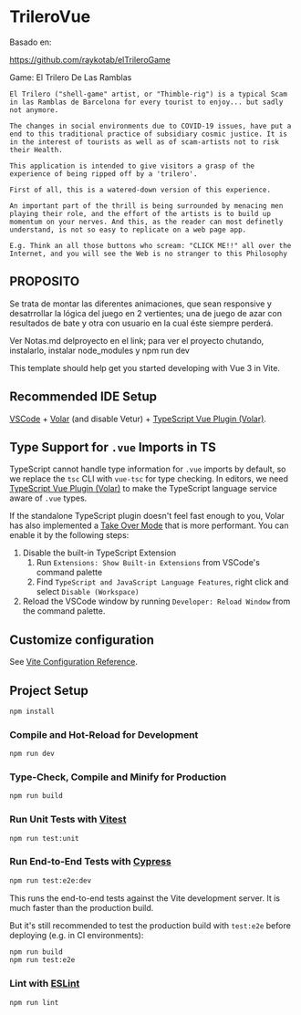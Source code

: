 # TrileroVue

Basado en: 

https://github.com/raykotab/elTrileroGame

Game: El Trilero De Las Ramblas

    El Trilero ("shell-game" artist, or "Thimble-rig") is a typical Scam in las Ramblas de Barcelona for every tourist to enjoy... but sadly not anymore.

    The changes in social environments due to COVID-19 issues, have put a end to this traditional practice of subsidiary cosmic justice. It is in the interest of tourists as well as of scam-artists not to risk their Health.

    This application is intended to give visitors a grasp of the experience of being ripped off by a 'trilero'.

    First of all, this is a watered-down version of this experience.

    An important part of the thrill is being surrounded by menacing men playing their role, and the effort of the artists is to build up momentum on your nerves. And this, as the reader can most definetly understand, is not so easy to replicate on a web page app.

    E.g. Think an all those buttons who scream: "CLICK ME!!" all over the Internet, and you will see the Web is no stranger to this Philosophy

## PROPOSITO

Se trata de montar las diferentes animaciones, que sean responsive y desatrrollar la lógica del juego en 2 vertientes; una de juego de azar con resultados de bate y otra con usuario en la cual éste siempre perderá.

Ver Notas.md delproyecto en el link; para ver el proyecto chutando, instalarlo, instalar node_modules y npm run dev
 

This template should help get you started developing with Vue 3 in Vite.

## Recommended IDE Setup

[VSCode](https://code.visualstudio.com/) + [Volar](https://marketplace.visualstudio.com/items?itemName=Vue.volar) (and disable Vetur) + [TypeScript Vue Plugin (Volar)](https://marketplace.visualstudio.com/items?itemName=Vue.vscode-typescript-vue-plugin).

## Type Support for `.vue` Imports in TS

TypeScript cannot handle type information for `.vue` imports by default, so we replace the `tsc` CLI with `vue-tsc` for type checking. In editors, we need [TypeScript Vue Plugin (Volar)](https://marketplace.visualstudio.com/items?itemName=Vue.vscode-typescript-vue-plugin) to make the TypeScript language service aware of `.vue` types.

If the standalone TypeScript plugin doesn't feel fast enough to you, Volar has also implemented a [Take Over Mode](https://github.com/johnsoncodehk/volar/discussions/471#discussioncomment-1361669) that is more performant. You can enable it by the following steps:

1. Disable the built-in TypeScript Extension
    1) Run `Extensions: Show Built-in Extensions` from VSCode's command palette
    2) Find `TypeScript and JavaScript Language Features`, right click and select `Disable (Workspace)`
2. Reload the VSCode window by running `Developer: Reload Window` from the command palette.

## Customize configuration

See [Vite Configuration Reference](https://vitejs.dev/config/).

## Project Setup

```sh
npm install
```

### Compile and Hot-Reload for Development

```sh
npm run dev
```

### Type-Check, Compile and Minify for Production

```sh
npm run build
```

### Run Unit Tests with [Vitest](https://vitest.dev/)

```sh
npm run test:unit
```

### Run End-to-End Tests with [Cypress](https://www.cypress.io/)

```sh
npm run test:e2e:dev
```

This runs the end-to-end tests against the Vite development server.
It is much faster than the production build.

But it's still recommended to test the production build with `test:e2e` before deploying (e.g. in CI environments):

```sh
npm run build
npm run test:e2e
```

### Lint with [ESLint](https://eslint.org/)

```sh
npm run lint
```
